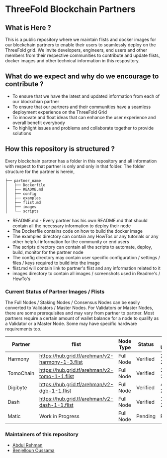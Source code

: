 # ThreeFold Blockchain Partners

## What is Here ?

This is a public repository where we maintain flists and docker images for our blockchain partners to enable their users to seamlessly deploy on the ThreeFold grid. We invite developers, engineers, end users and other members from their respective communities to contribute and update flists, docker images and other technical information in this respository.

## What do we expect and why do we encourage to contribute ?

* To ensure that we have the latest and updated information from each of our blockchian partner
* To ensure that our partners and their communities have a seamless deployment experience on the ThreeFold Grid
* To innovate and float ideas that can enhance the user experience and overall benefit everybody
* To highlight issues and problems and collaborate together to provide solutions

## How this repository is structured ?

Every blockchain partner has a folder in this repository and all information with respect to that partner is only and only in that folder. The folder structure for the partner is herein,

```
├── partner_name
│   ├── Dockerfile
│   ├── README.md
│   ├── config
│   ├── examples
│   ├── flist.md
│   ├── images
│   └── scripts
```

* README.md - Every partner has his own README.md that should contain all the necessary information to deploy their node
* The Dockerfile contains code on how to build the docker image
* The examples directory can contain any HowTos or any tutorials or any other helpful information for the community or end users
* The scripts directory can contain all the scripts to automate, deploy, build, monitor for the partner node
* The config directory may contain user specific configuration / settings / files / keys required to build into the image
* flist.md will contain link to partner's flist and any information related to it
* images directory to contain all images / screenshots used in Readme's / HowTo's

### Current Status of Partner Images / Flists

The Full Nodes / Staking Nodes / Consensus Nodes can be easily converted to Validators / Master Nodes. For Validators or Master Nodes, there are some prerequisites and may vary from partner to partner. Most partners require a certain amount of wallet balance for a node to qualify as a Validator or a Master Node. Some may have specific hardware requirements too.

| Partner   | flist                                            | Node Type | Status   | Last Updated |
|-----------|--------------------------------------------------|-----------|----------|--------------|
| Harmony   | https://hub.grid.tf/arehman/v2-harmony-1-3.flist | Full Node | Verified | 27 Aug 2020  |
| TomoChain | https://hub.grid.tf/arehman/v2-tomo-1-1.flist    | Full Node | Verified | 29 Aug 2020  |
| Digibyte  | https://hub.grid.tf/arehman/v2-dgb-1-1.flist     | Full Node | Verified | 4 Sept 2020  |
| Dash      | https://hub.grid.tf/arehman/v2-dash-1-1.flist    | Full Node | Verified | 13 Sept 2020 |
| Matic     | Work in Progress                                 | Full Node | Pending  | Pending      |

### Maintainers of this repository

- [Abdul Rehman](https://github.com/abdulgig) 
- [Benjelloun Oussama](https://github.com/BenjellounO)

